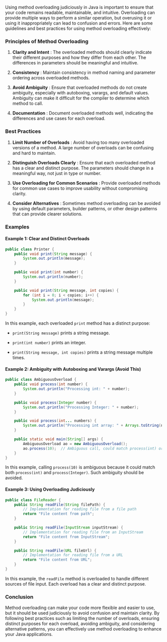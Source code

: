 Using method overloading judiciously in Java is important to ensure that your code remains readable, maintainable, and intuitive. Overloading can provide multiple ways to perform a similar operation, but overusing it or using it inappropriately can lead to confusion and errors. Here are some guidelines and best practices for using method overloading effectively:

### Principles of Method Overloading

1. **Clarity and Intent** : The overloaded methods should clearly indicate their different purposes and how they differ from each other. The differences in parameters should be meaningful and intuitive.

2. **Consistency** : Maintain consistency in method naming and parameter ordering across overloaded methods.

3. **Avoid Ambiguity** : Ensure that overloaded methods do not create ambiguity, especially with autoboxing, varargs, and default values. Ambiguity can make it difficult for the compiler to determine which method to call.

4. **Documentation** : Document overloaded methods well, indicating the differences and use cases for each overload.

### Best Practices

1. **Limit Number of Overloads** : Avoid having too many overloaded versions of a method. A large number of overloads can be confusing and hard to maintain.

2. **Distinguish Overloads Clearly** : Ensure that each overloaded method has a clear and distinct purpose. The parameters should change in a meaningful way, not just in type or number.

3. **Use Overloading for Common Scenarios** : Provide overloaded methods for common use cases to improve usability without compromising clarity.

4. **Consider Alternatives** : Sometimes method overloading can be avoided by using default parameters, builder patterns, or other design patterns that can provide clearer solutions.

### Examples

#### Example 1: Clear and Distinct Overloads

```java
public class Printer {
    public void print(String message) {
        System.out.println(message);
    }

    public void print(int number) {
        System.out.println(number);
    }

    public void print(String message, int copies) {
        for (int i = 0; i < copies; i++) {
            System.out.println(message);
        }
    }
}
```

In this example, each overloaded `print` method has a distinct purpose:

- `print(String message)` prints a string message.

- `print(int number)` prints an integer.

- `print(String message, int copies)` prints a string message multiple times.

#### Example 2: Ambiguity with Autoboxing and Varargs (Avoid This)

```java
public class AmbiguousOverload {
    public void process(int number) {
        System.out.println("Processing int: " + number);
    }

    public void process(Integer number) {
        System.out.println("Processing Integer: " + number);
    }

    public void process(int... numbers) {
        System.out.println("Processing int array: " + Arrays.toString(numbers));
    }

    public static void main(String[] args) {
        AmbiguousOverload ao = new AmbiguousOverload();
        ao.process(10);  // Ambiguous call, could match process(int) or process(Integer)
    }
}
```

In this example, calling `process(10)` is ambiguous because it could match both `process(int)` and `process(Integer)`. Such ambiguity should be avoided.

#### Example 3: Using Overloading Judiciously

```java
public class FileReader {
    public String readFile(String filePath) {
        // Implementation for reading file from a file path
        return "File content from path";
    }

    public String readFile(InputStream inputStream) {
        // Implementation for reading file from an InputStream
        return "File content from InputStream";
    }

    public String readFile(URL fileUrl) {
        // Implementation for reading file from a URL
        return "File content from URL";
    }
}
```

In this example, the `readFile` method is overloaded to handle different sources of file input. Each overload has a clear and distinct purpose.

### Conclusion

Method overloading can make your code more flexible and easier to use, but it should be used judiciously to avoid confusion and maintain clarity. By following best practices such as limiting the number of overloads, ensuring distinct purposes for each overload, avoiding ambiguity, and considering alternative patterns, you can effectively use method overloading to enhance your Java applications.
